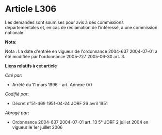 # Article L306

Les demandes sont soumises pour avis à des commissions départementales et, en cas de réclamation de l'intéressé, à une
commission nationale.

**Nota:**

Nota : La date d'entrée en vigueur de l'ordonnance 2004-637 2004-07-01 a été modifiée par l'ordonnance 2005-727 2005-06-30
art. 3.

**Liens relatifs à cet article**

_Cité par_:

  - Arrêté du 11 mars 1996 - art. Annexe (V)

_Codifié par_:

  - Décret n°51-469 1951-04-24 JORF 26 avril 1951

_Abrogé par_:

  - Ordonnance 2004-637 2004-07-01 art. 13 5° JORF 2 juillet 2004 en vigueur le 1er juillet 2006
